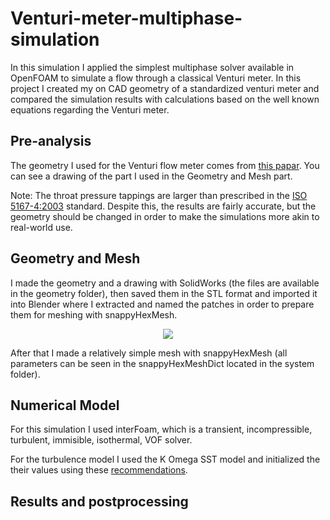 # Venturi-meter-multiphase-simulation

In this simulation I applied the simplest multiphase solver available in OpenFOAM to simulate a flow through a classical Venturi meter. In this project I created my on CAD geometry of a standardized venturi meter and compared the simulation results with calculations based on the well known equations regarding the Venturi meter.

## Pre-analysis

The geometry I used for the Venturi flow meter comes from [this papar](https://www.researchgate.net/publication/264440733_A_CFD_study_of_the_effect_of_venturi_geometry_on_high_pressure_wet_gas_metering). You can see a drawing of the part I used in the Geometry and Mesh part.

Note: The throat pressure tappings are larger than prescribed in the [ISO 5167-4:2003](https://azaransanjesh.com/wp-content/uploads/2021/07/ISO_5167_4_2003-Venturi-tubes.pdf) standard. Despite this, the results are fairly accurate, but the geometry should be changed in order to make the simulations more akin to real-world use.

## Geometry and Mesh

I made the geometry and a drawing with SolidWorks (the files are available in the geometry folder), then saved them in the STL format and imported it into Blender where I extracted and named the patches in order to prepare them for meshing with snappyHexMesh.

<p align="center">
    <img src="https://user-images.githubusercontent.com/84512701/218510208-38b4f9c0-c99a-45e7-81ba-7ecbb2c52584.png")>
</p>

After that I made a relatively simple mesh with snappyHexMesh (all parameters can be seen in the snappyHexMeshDict located in the system folder).

## Numerical Model

For this simulation I used interFoam, which is a transient, incompressible, turbulent, immisible, isothermal, VOF solver.

For the turbulence model I used the K Omega SST model and initialized the their values using these [recommendations](https://turbmodels.larc.nasa.gov/sst.html).

## Results and postprocessing

